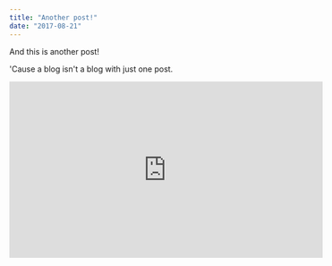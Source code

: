 ```yaml
---
title: "Another post!"
date: "2017-08-21"
---
```


And this is another post!

'Cause a blog isn't a blog with just one post.

<iframe width="560" height="315" src="https://www.youtube.com/embed/4SZl1r2O_bY" frameborder="0" allowfullscreen></iframe>